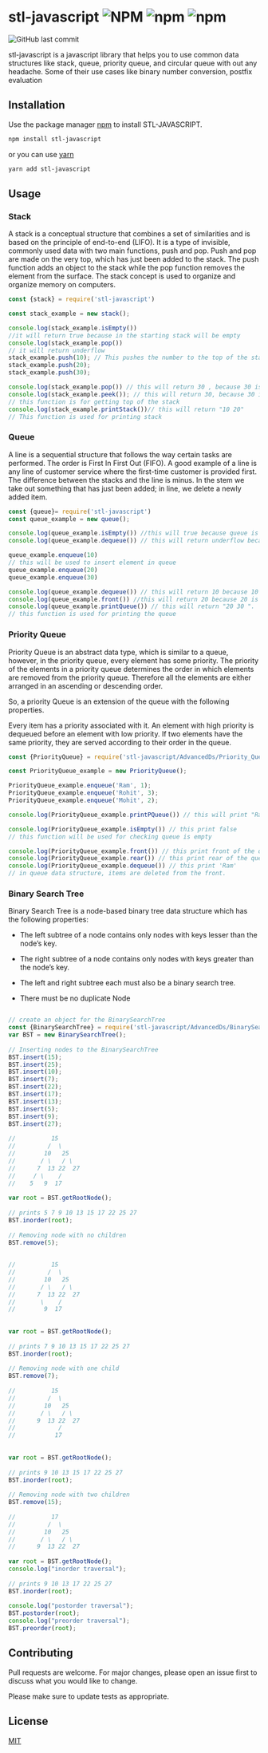 # stl-javascript ![NPM](https://img.shields.io/npm/l/stl-javascript) ![npm](https://img.shields.io/npm/dt/stl-javascript) ![npm](https://img.shields.io/npm/v/stl-javascript) 
![GitHub last commit](https://img.shields.io/github/last-commit/adasarpan404/stl-javascript?style=for-the-badge)

stl-javascript is a javascript library that helps you to use common data structures like stack, queue, priority queue, and circular queue with out any headache. 
Some of their use cases like binary number conversion, postfix evaluation

## Installation

Use the package manager [npm](https://www.npmjs.com/) to install STL-JAVASCRIPT.

```bash
npm install stl-javascript
```
or you can use [yarn](https://yarnpkg.com/)
```bash
yarn add stl-javascript
```
## Usage
### Stack
A stack is a conceptual structure that combines a set of similarities and is based on the principle of end-to-end (LIFO). It is a type of invisible, commonly used data with two main functions, push and pop. Push and pop are made on the very top, which has just been added to the stack. The push function adds an object to the stack while the pop function removes the element from the surface. The stack concept is used to organize and organize memory on computers.
```javascript
const {stack} = require('stl-javascript')

const stack_example = new stack();

console.log(stack_example.isEmpty())
//it will return true because in the starting stack will be empty
console.log(stack_example.pop())
// it will return underflow 
stack_example.push(10); // This pushes the number to the top of the stack
stack_example.push(20);
stack_example.push(30);

console.log(stack_example.pop()) // this will return 30 , because 30 is at the top of the stack
console.log(stack_example.peek()); // this will return 30, because 30 is at the top of the stack 
// this function is for getting top of the stack
console.log(stack_example.printStack())// this will return "10 20"
// This function is used for printing stack

```


### Queue
A line is a sequential structure that follows the way certain tasks are performed. The order is First In First Out (FIFO). A good example of a line is any line of customer service where the first-time customer is provided first. The difference between the stacks and the line is minus. In the stem we take out something that has just been added; in line, we delete a newly added item.

```javascript
const {queue}= require('stl-javascript')
const queue_example = new queue();

console.log(queue_example.isEmpty()) //this will true because queue is empty at starting
console.log(queue_example.dequeue()) // this will return underflow because queue is empty at starting

queue_example.enqueue(10)
// this will be used to insert element in queue
queue_example.enqueue(20)
queue_example.enqueue(30)

console.log(queue_example.dequeue()) // this will return 10 because 10 is at the front of the queue
console.log(queue_example.front()) //this will return 20 because 20 is at the front of the queue
console.log(queue_example.printQueue()) // this will return "20 30 ". 
// this function is used for printing the queue
```
### Priority Queue
Priority Queue is an abstract data type, which is similar to a queue, however, in the priority queue, every element has some priority. The priority of the elements in a priority queue determines the order in which elements are removed from the priority queue. Therefore all the elements are either arranged in an ascending or descending order.

So, a priority Queue is an extension of the queue with the following properties. 

Every item has a priority associated with it.
An element with high priority is dequeued before an element with low priority.
If two elements have the same priority, they are served according to their order in the queue.
```javascript
const {PriorityQueue} = require('stl-javascript/AdvancedDs/Priority_Queue')

const PriorityQueue_example = new PriorityQueue();

PriorityQueue_example.enqueue('Ram', 1);
PriorityQueue_example.enqueue('Rohit', 3);
PriorityQueue_example.enqueue('Mohit', 2);

console.log(PriorityQueue_example.printPQueue()) // this will print "Ram Mohit Rohit " , elements are ordered due to priority

console.log(PriorityQueue_example.isEmpty()) // this print false
// this function will be used for checking queue is empty

console.log(PriorityQueue_example.front()) // this print front of the queue e.g Ram
console.log(PriorityQueue_example.rear()) // this print rear of the queue e.g Rohit 
console.log(PriorityQueue_example.dequeue()) // this print 'Ram'
// in queue data structure, items are deleted from the front.


```

### Binary Search Tree
Binary Search Tree is a node-based binary tree data structure which has the following properties:  

* The left subtree of a node contains only nodes with keys lesser than the node’s key.

* The right subtree of a node contains only nodes with keys greater than the node’s key.

* The left and right subtree each must also be a binary search tree. 

* There must be no duplicate Node

```javascript 

// create an object for the BinarySearchTree
const {BinarySearchTree} = require('stl-javascript/AdvancedDs/BinarySearchTree')
var BST = new BinarySearchTree();
 
// Inserting nodes to the BinarySearchTree
BST.insert(15);
BST.insert(25);
BST.insert(10);
BST.insert(7);
BST.insert(22);
BST.insert(17);
BST.insert(13);
BST.insert(5);
BST.insert(9);
BST.insert(27);
                         
//          15
//         /  \
//        10   25
//       / \   / \
//      7  13 22  27
//     / \    /
//    5   9  17
 
var root = BST.getRootNode();
             
// prints 5 7 9 10 13 15 17 22 25 27
BST.inorder(root);
             
// Removing node with no children
BST.remove(5);
             
             
//          15
//         /  \
//        10   25
//       / \   / \
//      7  13 22  27
//       \    /
//        9  17
             
                         
var root = BST.getRootNode();
             
// prints 7 9 10 13 15 17 22 25 27
BST.inorder(root);
             
// Removing node with one child
BST.remove(7);
             
//          15
//         /  \
//        10   25
//       / \   / \
//      9  13 22  27
//            /
//           17
             
             
var root = BST.getRootNode();
 
// prints 9 10 13 15 17 22 25 27
BST.inorder(root);
             
// Removing node with two children
BST.remove(15);
     
//          17
//         /  \
//        10   25
//       / \   / \
//      9  13 22  27
 
var root = BST.getRootNode();
console.log("inorder traversal");
 
// prints 9 10 13 17 22 25 27
BST.inorder(root);
             
console.log("postorder traversal");
BST.postorder(root);
console.log("preorder traversal");
BST.preorder(root);

```
## Contributing 
Pull requests are welcome. For major changes, please open an issue first to discuss what you would like to change.

Please make sure to update tests as appropriate.

## License
[MIT](https://github.com/adasarpan404/stl-javascript/blob/master/LICENSE)
